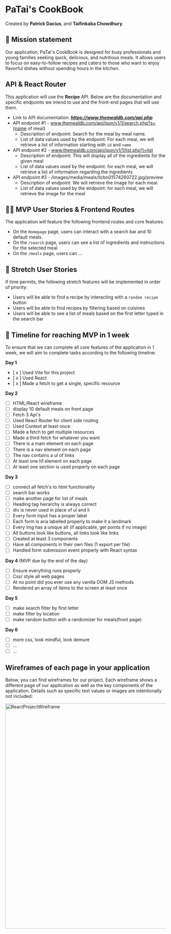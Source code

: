 # PaTai's CookBook 

Created by **Patrick Dacius**, and **Taifinkaba Chowdhury**.

## 🚀 Mission statement

Our application, PaTai's CookBook  is designed for busy professionals and young families seeking quick, delicious, and nutritious meals. It allows users to focus on easy-to-follow recipes and caters to those who want to enjoy flavorful dishes without spending hours in the kitchen.

## API & React Router

This application will use the **Recipe** API. Below are the documentation and specific endpoints we intend to use and the front-end pages that will use them.

- Link to API documentation: ***https://www.themealdb.com/api.php***
- API endpoint #1 - www.themealdb.com/api/json/v1/1/search.php?s={name of meal}
  - Description of endpoint: Search for the meal by meal name. 
  - List of data values used by the endpoint: For each meal, we will retrieve a list of information starting with `id` and `name`
- API endpoint #2 - www.themealdb.com/api/json/v1/1/list.php?i=list
  - Description of endpoint: This will display all of the ingredients for the given meal 
  - List of data values used by the endpoint: for each meal, we will retrieve a list of information regarding the ingredients 
- API endpoint #3 - /images/media/meals/llcbn01574260722.jpg/preview
  - Description of endpoint: We will retrieve the image for each meal. 
  - List of data values used by the endpoint: for each meal, we will retrieve the image for the meal 


## 👩‍💻 MVP User Stories & Frontend Routes

The application will feature the following frontend routes and core features:

* On the `Homepage` page, users can interact with a search bar and 10 default meals. 
* On the `/search` page, users can see a list of ingredients and instructions for the selected meal
* On the `/meals` page, users can ...


## 🤔 Stretch User Stories

If time permits, the following stretch features will be implemented in order of priority:

* Users will be able to find a recipe by interacting with a `random recipe` button 
* Users will be able to find recipes by filtering based on cuisines 
* Users will be able to see a list of meals based on the first letter typed in the search bar 


## 📆 Timeline for reaching MVP in 1 week

To ensure that we can complete all core features of the application in 1 week, we will aim to complete tasks according to the following timeline:

**Day 1**
- [ x ] Used Vite for this project
- [ x ] Used React
- [ x ] Made a fetch to get a single, specific resource

**Day 2**
- [ ] HTML/React wireframe
- [ ] display 10 default meals on front page
- [ ] Fetch 3 Api's
- [ ] Used React Router for client side routing
- [ ] Used Context at least once
- [ ] Made a fetch to get multiple resources
- [ ] Made a third fetch for whatever you want
- [ ] There is a main element on each page
- [ ] There is a nav element on each page
- [ ] The nav contains a ul of links
- [ ] At least one h1 element on each page
- [ ] At least one section is used properly on each page

**Day 3**
- [ ] connect all fetch's to html functionality 
- [ ] search bar works
- [ ] make another page for list of meals
- [ ] Heading tag hierarchy is always correct
- [ ] div is never used in place of ul and li
- [ ] Every form input has a proper label
- [ ] Each form is aria labelled properly to make it a landmark
- [ ] Every img has a unique alt (if applicable, get points if no image)
- [ ] All buttons look like buttons, all links look like links
- [ ] Created at least 3 components
- [ ] Have all components in their own files (1 export per file)
- [ ] Handled form submission event properly with React syntax

**Day 4** (MVP due by the end of the day)
- [ ] Ensure everything runs properly
- [ ] Css/ style all web pages
- [ ] At no point did you ever use any vanilla DOM JS methods
- [ ] Rendered an array of items to the screen at least once

**Day 5**
- [ ] make search filter by first letter
- [ ] make filter by location
- [ ] make random button with a randomizer for meals(front page)

**Day 6**
- [ ] more css, look mindful, look demure
- [ ] ...
- [ ] ...

## Wireframes of each page in your application

Below, you can find wireframes for our project. Each wireframe shows a different page of our application as well as the key components of the application. Details such as specific text values or images are intentionally not included:


<img width="705" alt="ReactProjectWireframe" src="https://github.com/user-attachments/assets/2adc5779-f362-4263-a957-4dfbcb2fe798">





